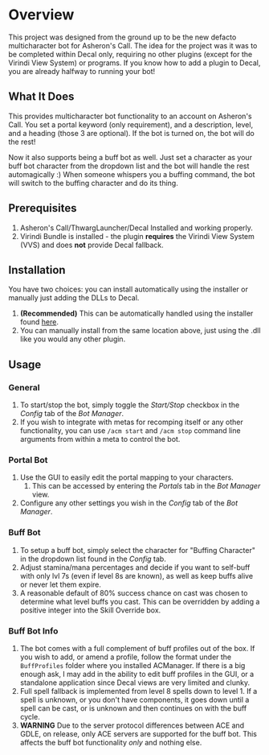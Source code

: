 # Overview

This project was designed from the ground up to be the new defacto multicharacter bot for Asheron's Call. The idea for the project was it was to be completed within Decal only, requiring no other plugins (except for the Virindi View System) or programs. If you know how to add a plugin to Decal, you are already halfway to running your bot!

## What It Does

This provides multicharacter bot functionality to an account on Asheron's Call. You set a portal keyword (only requirement), and a description, level, and a heading (those 3 are optional). If the bot is turned on, the bot will do the rest!

Now it also supports being a buff bot as well. Just set a character as your buff bot character from the dropdown list and the bot will handle the rest automagically :) When someone whispers you a buffing command, the bot will switch to the buffing character and do its thing.

## Prerequisites

1. Asheron's Call/ThwargLauncher/Decal Installed and working properly.
2. Virindi Bundle is installed - the plugin **requires** the Virindi View System (VVS) and does **not** provide Decal fallback.

## Installation

You have two choices: you can install automatically using the installer or manually just adding the DLLs to Decal.

1. **(Recommended)** This can be automatically handled using the installer found [here](https://github.com/patri0t86/ACManager/releases).
2. You can manually install from the same location above, just using the .dll like you would any other plugin.

## Usage

### General

1. To start/stop the bot, simply toggle the *Start/Stop* checkbox in the *Config* tab of the *Bot Manager*.
2. If you wish to integrate with metas for recomping itself or any other functionality, you can use `/acm start` and `/acm stop` command line arguments from within a meta to control the bot.

### Portal Bot

1. Use the GUI to easily edit the portal mapping to your characters.
   1. This can be accessed by entering the *Portals* tab in the *Bot Manager* view.
2. Configure any other settings you wish in the *Config* tab of the *Bot Manager*.

### Buff Bot

1. To setup a buff bot, simply select the character for "Buffing Character" in the dropdown list found in the *Config* tab.
2. Adjust stamina/mana percentages and decide if you want to self-buff with only lvl 7s (even if level 8s are known), as well as keep buffs alive or never let them expire.
3. A reasonable default of 80% success chance on cast was chosen to determine what level buffs you cast. This can be overridden by adding a positive integer into the Skill Override box.

### Buff Bot Info

1. The bot comes with a full complement of buff profiles out of the box. If you wish to add, or amend a profile, follow the format under the `BuffProfiles` folder where you installed ACManager. If there is a big enough ask, I may add in the ability to edit buff profiles in the GUI, or a standalone application since Decal views are very limited and clunky.
2. Full spell fallback is implemented from level 8 spells down to level 1. If a spell is unknown, or you don't have components, it goes down until a spell can be cast, or is unknown and then continues on with the buff cycle.
3. **WARNING** Due to the server protocol differences between ACE and GDLE, on release, only ACE servers are supported for the buff bot. This affects the buff bot functionality *only* and nothing else.
